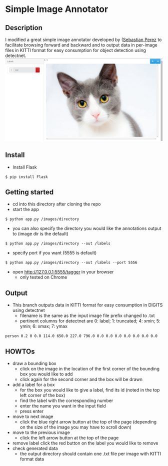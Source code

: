 # Simple Image Annotator

## Description
I modified a great simple image annotator developed by ([Sebastian Perez](https://github.com/sgp715) to facilitate browsing forward and backward and to output data in per-image files in KITTI format for easy consumption for object detection using detectnet.
![action](./actionshot.png)

## Install
* Install Flask
```
$ pip install Flask
```

## Getting started
* cd into this directory after cloning the repo
* start the app
```
$ python app.py /images/directory
```
* you can also specify the directory you would like the annotations output to (image dir is the default)
```
$ python app.py /images/directory --out /labels
```
* specify port if you want (5555 is default)
```
$ python app.py /images/directory --out /labels --port 5556
```
* open http://127.0.0.1:5555/tagger in your browser
    * only tested on Chrome

## Output
* This branch outputs data in KITTI format for easy consumption in DIGITS using detectnet
  * filename is the same as the input image file prefix changed to .txt
  * pertinent columns for detectnet are 0: label; 1: truncated; 4: xmin; 5: ymin; 6: xmax; 7: ymax
```
person 0.2 0 0.0 114.0 650.0 227.0 796.0 0.0 0.0 0.0 0.0 0.0 0.0 0.0
```

## HOWTOs
* draw a bounding box
  * click on the image in the location of the first corner of the bounding box you would like to add
  * click again for the second corner and the box will be drawn
* add a label for a box
  * for the box you would like to give a label, find its id (noted in the top left corner of the box)
  * find the label with the corresponding number
  * enter the name you want in the input field
  * press enter
* move to next image
  * click the blue right arrow button at the top of the page (depending on the size of the image you may have to scroll down)
* move to the previous image
  * click the left arrow button at the top of the page
* remove label
  click the red button on the label you would like to remove
* check generated data
  * the output directory should contain one .txt file per image with KITTI format data
